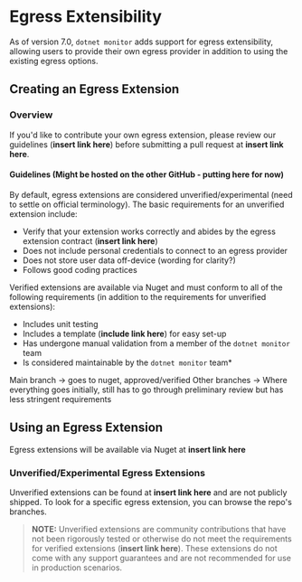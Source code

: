 # Egress Extensibility

As of version 7.0, `dotnet monitor` adds support for egress extensibility, allowing users to provide their own egress provider in addition to using the existing egress options.

## Creating an Egress Extension

### Overview

If you'd like to contribute your own egress extension, please review our guidelines (**insert link here**) before submitting a pull request at **insert link here**. 

#### Guidelines (Might be hosted on the other GitHub - putting here for now)

By default, egress extensions are considered unverified/experimental (need to settle on official terminology). The basic requirements for an unverified extension include:

- Verify that your extension works correctly and abides by the egress extension contract (**insert link here**)
- Does not include personal credentials to connect to an egress provider
- Does not store user data off-device (wording for clarity?)
- Follows good coding practices

Verified extensions are available via Nuget and must conform to all of the following requirements (in addition to the requirements for unverified extensions):
- Includes unit testing
- Includes a template (**include link here**) for easy set-up
- Has undergone manual validation from a member of the `dotnet monitor` team
- Is considered maintainable by the `dotnet monitor` team*



Main branch -> goes to nuget, approved/verified
Other branches -> Where everything goes initially, still has to go through preliminary review but has less stringent requirements



### 

## Using an Egress Extension

Egress extensions will be available via Nuget at **insert link here** 


### Unverified/Experimental Egress Extensions

Unverified extensions can be found at **insert link here** and are not publicly shipped. To look for a specific egress extension, you can browse the repo's branches.

> **NOTE:** Unverified extensions are community contributions that have not been rigorously tested or otherwise do not meet the requirements for verified extensions (**insert link here**). These extensions do not come with any support guarantees and are not recommended for use in production scenarios.

